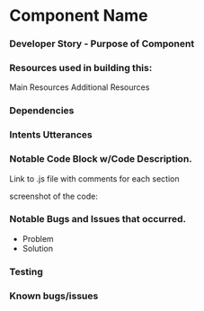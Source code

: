 # Component Name

### Developer Story - Purpose of Component

### Resources used in building this:
Main Resources
Additional Resources

### Dependencies

### Intents Utterances

### Notable Code Block w/Code Description.
Link to .js file with comments for each section

screenshot of the code:


### Notable Bugs and Issues that occurred.
- Problem
- Solution

### Testing

### Known bugs/issues